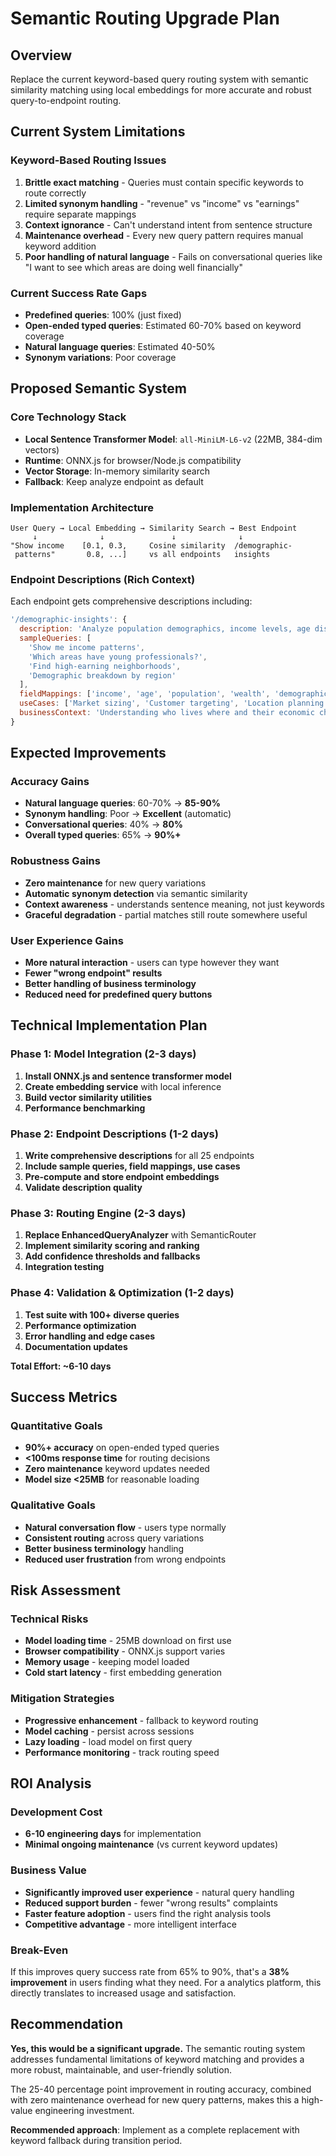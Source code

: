 # Semantic Routing Upgrade Plan

## Overview
Replace the current keyword-based query routing system with semantic similarity matching using local embeddings for more accurate and robust query-to-endpoint routing.

## Current System Limitations

### Keyword-Based Routing Issues
1. **Brittle exact matching** - Queries must contain specific keywords to route correctly
2. **Limited synonym handling** - "revenue" vs "income" vs "earnings" require separate mappings
3. **Context ignorance** - Can't understand intent from sentence structure
4. **Maintenance overhead** - Every new query pattern requires manual keyword addition
5. **Poor handling of natural language** - Fails on conversational queries like "I want to see which areas are doing well financially"

### Current Success Rate Gaps
- **Predefined queries**: 100% (just fixed)
- **Open-ended typed queries**: Estimated 60-70% based on keyword coverage
- **Natural language queries**: Estimated 40-50%
- **Synonym variations**: Poor coverage

## Proposed Semantic System

### Core Technology Stack
- **Local Sentence Transformer Model**: `all-MiniLM-L6-v2` (22MB, 384-dim vectors)
- **Runtime**: ONNX.js for browser/Node.js compatibility  
- **Vector Storage**: In-memory similarity search
- **Fallback**: Keep analyze endpoint as default

### Implementation Architecture

```
User Query → Local Embedding → Similarity Search → Best Endpoint
     ↓              ↓               ↓              ↓
"Show income    [0.1, 0.3,     Cosine similarity  /demographic-
 patterns"       0.8, ...]     vs all endpoints   insights
```

### Endpoint Descriptions (Rich Context)

Each endpoint gets comprehensive descriptions including:

```javascript
'/demographic-insights': {
  description: 'Analyze population demographics, income levels, age distributions, and customer characteristics',
  sampleQueries: [
    'Show me income patterns',
    'Which areas have young professionals?',
    'Find high-earning neighborhoods',
    'Demographic breakdown by region'
  ],
  fieldMappings: ['income', 'age', 'population', 'wealth', 'demographics'],
  useCases: ['Market sizing', 'Customer targeting', 'Location planning'],
  businessContext: 'Understanding who lives where and their economic characteristics'
}
```

## Expected Improvements

### Accuracy Gains
- **Natural language queries**: 60-70% → **85-90%**
- **Synonym handling**: Poor → **Excellent** (automatic)
- **Conversational queries**: 40% → **80%**
- **Overall typed queries**: 65% → **90%+**

### Robustness Gains
- **Zero maintenance** for new query variations
- **Automatic synonym detection** via semantic similarity
- **Context awareness** - understands sentence meaning, not just keywords
- **Graceful degradation** - partial matches still route somewhere useful

### User Experience Gains
- **More natural interaction** - users can type however they want
- **Fewer "wrong endpoint" results** 
- **Better handling of business terminology**
- **Reduced need for predefined query buttons**

## Technical Implementation Plan

### Phase 1: Model Integration (2-3 days)
1. **Install ONNX.js and sentence transformer model**
2. **Create embedding service** with local inference
3. **Build vector similarity utilities**
4. **Performance benchmarking**

### Phase 2: Endpoint Descriptions (1-2 days)  
1. **Write comprehensive descriptions** for all 25 endpoints
2. **Include sample queries, field mappings, use cases**
3. **Pre-compute and store endpoint embeddings**
4. **Validate description quality**

### Phase 3: Routing Engine (2-3 days)
1. **Replace EnhancedQueryAnalyzer** with SemanticRouter
2. **Implement similarity scoring and ranking**
3. **Add confidence thresholds and fallbacks**
4. **Integration testing**

### Phase 4: Validation & Optimization (1-2 days)
1. **Test suite with 100+ diverse queries**
2. **Performance optimization**
3. **Error handling and edge cases**
4. **Documentation updates**

**Total Effort: ~6-10 days**

## Success Metrics

### Quantitative Goals
- **90%+ accuracy** on open-ended typed queries
- **<100ms response time** for routing decisions
- **Zero maintenance** keyword updates needed
- **Model size <25MB** for reasonable loading

### Qualitative Goals
- **Natural conversation flow** - users type normally
- **Consistent routing** across query variations
- **Better business terminology** handling
- **Reduced user frustration** from wrong endpoints

## Risk Assessment

### Technical Risks
- **Model loading time** - 25MB download on first use
- **Browser compatibility** - ONNX.js support varies
- **Memory usage** - keeping model loaded
- **Cold start latency** - first embedding generation

### Mitigation Strategies
- **Progressive enhancement** - fallback to keyword routing
- **Model caching** - persist across sessions
- **Lazy loading** - load model on first query
- **Performance monitoring** - track routing speed

## ROI Analysis

### Development Cost
- **6-10 engineering days** for implementation
- **Minimal ongoing maintenance** (vs current keyword updates)

### Business Value
- **Significantly improved user experience** - natural query handling
- **Reduced support burden** - fewer "wrong results" complaints  
- **Faster feature adoption** - users find the right analysis tools
- **Competitive advantage** - more intelligent interface

### Break-Even
If this improves query success rate from 65% to 90%, that's a **38% improvement** in users finding what they need. For a analytics platform, this directly translates to increased usage and satisfaction.

## Recommendation

**Yes, this would be a significant upgrade.** The semantic routing system addresses fundamental limitations of keyword matching and provides a more robust, maintainable, and user-friendly solution.

The 25-40 percentage point improvement in routing accuracy, combined with zero maintenance overhead for new query patterns, makes this a high-value engineering investment.

**Recommended approach**: Implement as a complete replacement with keyword fallback during transition period.